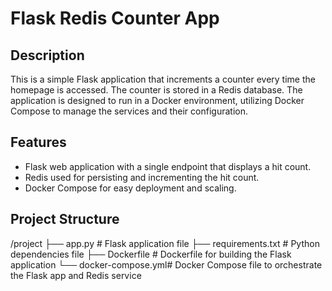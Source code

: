 # Flask Redis Counter App

## Description

This is a simple Flask application that increments a counter every time the homepage is accessed. The counter is stored in a Redis database. The application is designed to run in a Docker environment, utilizing Docker Compose to manage the services and their configuration.

## Features

- Flask web application with a single endpoint that displays a hit count.
- Redis used for persisting and incrementing the hit count.
- Docker Compose for easy deployment and scaling.

## Project Structure

/project
├── app.py # Flask application file
├── requirements.txt # Python dependencies file
├── Dockerfile # Dockerfile for building the Flask application
└── docker-compose.yml# Docker Compose file to orchestrate the Flask app and Redis service
